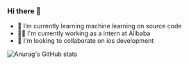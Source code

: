 ### Hi there 👋

<!--
**Pikachudy/Pikachudy** is a ✨ _special_ ✨ repository because its `README.md` (this file) appears on your GitHub profile.

Here are some ideas to get you started:

- 🔭 I’m currently working on ...
- 🌱 I’m currently learning ...
- 👯 I’m looking to collaborate on ...
- 🤔 I’m looking for help with ...
- 💬 Ask me about ...
- 📫 How to reach me: ...
- 😄 Pronouns: ...
- ⚡ Fun fact: ...
-->
- 🌱 I’m currently learning machine learning on source code
- 🧑‍💻 I'm currently working as a intern at Alibaba
- 💬 I'm looking to collaborate on ios development

![Anurag's GitHub stats](https://github-readme-stats.vercel.app/api?username=Pikachudy&count_private=true&show_icons=true&theme=vue)
